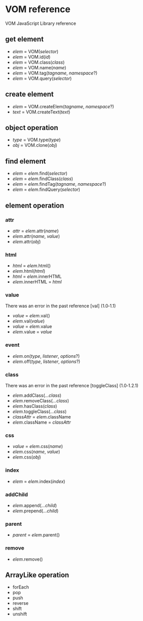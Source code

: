 # VOM reference
VOM JavaScript Library reference

## get element
- *elem* = VOM(*selector*)
- *elem* = VOM.id(*id*)
- *elem* = VOM.class(*class*)
- *elem* = VOM.name(*name*)
- *elem* = VOM.tag(*tagname*, *namespace*?)
- *elem* = VOM.query(*selector*)

## create element
- *elem* = VOM.createElem(*tagname*, *namespace*?)
- *text* = VOM.createText(*text*)

## object operation
- *type* = VOM.type(*type*)
- *obj* = VOM.clone(*obj*)

## find element
- *elem* = *elem*.find(*selector*)
- *elem* = *elem*.findClass(*class*)
- *elem* = *elem*.findTag(*tagname*, *namespace*?)
- *elem* = *elem*.findQuery(*selector*)

## element operation
### attr
- *attr* = *elem*.attr(*name*)
- *elem*.attr(*name*, *value*)
- *elem*.attr(*obj*)

### html
- *html* = *elem*.html()
- *elem*.html(*html*)
- *html* = *elem*.innerHTML
- *elem*.innerHTML = *html*

### value
There was an error in the past reference [val] (1.0‐1.1)
- *value* = *elem*.val()
- *elem*.val(*value*)
- *value* = *elem*.value
- *elem*.value = *value*

### event
- *elem*.on(*type*, *listener*, *options*?)
- *elem*.off(*type*, *listener*, *options*?)

### class
There was an error in the past reference [toggleClass] (1.0‐1.2.1)
- *elem*.addClass(*...class*)
- *elem*.removeClass(*...class*)
- *elem*.hasClass(*class*)
- *elem*.toggleClass(*...class*)
- *classAttr* = *elem*.className
- *elem*.className = *classAttr*

### css
- *value* = *elem*.css(*name*)
- *elem*.css(*name*, *value*)
- *elem*.css(*obj*)

### index
- *elem* = *elem*.index(*index*)

### addChild
- *elem*.append(*...child*)
- *elem*.prepend(*...child*)

### parent
- *parent* = *elem*.parent()

### remove
- *elem*.remove()

## ArrayLike operation
- forEach
- pop
- push
- reverse
- shift
- unshift
